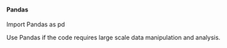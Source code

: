 #### Pandas

Import Pandas as pd

Use Pandas if the code requires large scale data manipulation and analysis.
